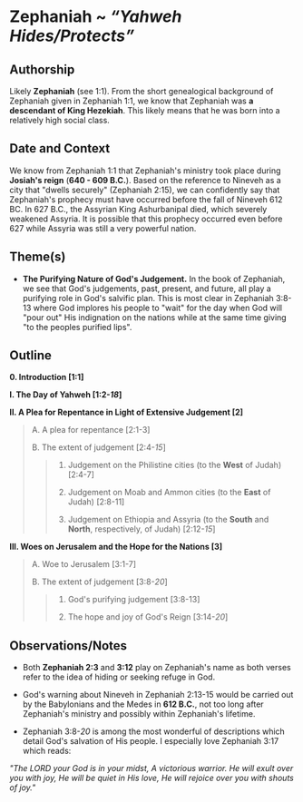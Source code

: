 # Zephaniah ~ *“Yahweh Hides/Protects”*


## Authorship
Likely **Zephaniah** (see 1:1).  From the short genealogical background of Zephaniah given in Zephaniah 1:1, we know that Zephaniah was **a descendant of King Hezekiah**.  This likely means that he was born into a relatively high social class.


## Date and Context
We know from Zephaniah 1:1 that Zephaniah's ministry took place during **Josiah's reign** (**640 - 609 B.C.**).  Based on the reference to Nineveh as a city that "dwells securely" (Zephaniah 2:15), we can confidently say that Zephaniah's prophecy must have occurred before the fall of Nineveh 612 BC.  In 627 B.C., the Assyrian King Ashurbanipal died, which severely weakened Assyria.  It is possible that this prophecy occurred even before 627 while Assyria was still a very powerful nation.


## Theme(s)
- **The Purifying Nature of God's Judgement.**  In the book of Zephaniah, we see that God's judgements, past, present, and future, all play a purifying role in God's salvific plan.  This is most clear in Zephaniah 3:8-13 where God implores his people to "wait" for the day when God will "pour out" His indignation on the nations while at the same time giving "to the peoples purified lips".


## Outline
**0. Introduction  [1:1]**

**I. The Day of Yahweh  [1:2-*18*]**

**II. A Plea for Repentance in Light of Extensive Judgement  [2]**

  > A. A plea for repentance  [2:1-3]
  > 
  > B. The extent of judgement  [2:4-*15*]
  > 
  >   > 1. Judgement on the Philistine cities (to the **West** of Judah)  [2:4-7]
  >   > 
  >   > 2. Judgement on Moab and Ammon cities (to the **East** of Judah)  [2:8-11]
  >   > 
  >   > 3. Judgement on Ethiopia and Assyria (to the **South** and **North**, respectively, of Judah)  [2:12-*15*]

**III. Woes on Jerusalem and the Hope for the Nations  [3]**

  > A. Woe to Jerusalem  [3:1-7]
  > 
  > B. The extent of judgement  [3:8-*20*]
  > 
  >   > 1. God's purifying judgement  [3:8-13]
  >   > 
  >   > 2. The hope and joy of God's Reign  [3:14-*20*]


## Observations/Notes
  - Both **Zephaniah 2:3** and **3:12** play on Zephaniah's name as both verses refer to the idea of hiding or seeking refuge in God.

  - God's warning about Nineveh in Zephaniah 2:13-15 would be carried out by the Babylonians and the Medes in **612 B.C.**, not too long after Zephaniah's ministry and possibly within Zephaniah's lifetime.

  - Zephaniah 3:8-*20* is among the most wonderful of descriptions which detail God's salvation of His people.  I especially love Zephaniah 3:17 which reads:

  *"The LORD your God is in your midst, A victorious warrior. He will exult over you with joy, He will be quiet in His love, He will rejoice over you with shouts of joy."*
